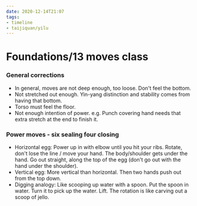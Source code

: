 ```yaml
---
date: 2020-12-14T21:07
tags:
- timeline
- taijiquan/yilu
---
```


# Foundations/13 moves class

### General corrections

* In general, moves are not deep enough, too loose.  Don't feel the bottom.
* Not stretched out enough.  Yin-yang distinction and stability comes from having that bottom.
* Torso must feel the floor.
* Not enough intention of power.  e.g. Punch covering hand needs that extra stretch at the end to finish it.

### Power moves - six sealing four closing

* Horizontal egg: Power up in with elbow until you hit your ribs.  Rotate, don't lose the line / move your hand.  The body/shoulder gets under the hand.  Go out straight, along the top of the egg (don't go out with the hand under the shoulder).
* Vertical egg: More vertical than horizontal.  Then two hands push out from the top down.
* Digging analogy:  Like scooping up water with a spoon.  Put the spoon in water.  Turn it to pick up the water.  Lift.  The rotation is like carving out a scoop of jello.